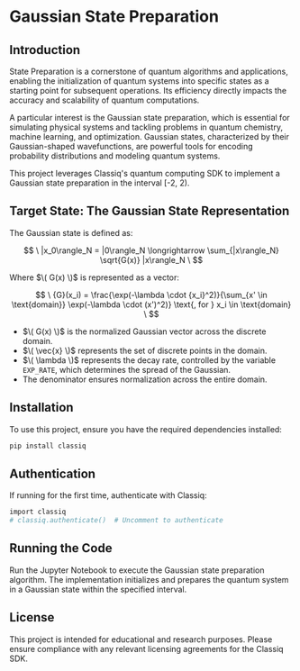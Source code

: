 # Gaussian State Preparation

## Introduction
State Preparation is a cornerstone of quantum algorithms and applications, enabling the initialization of quantum systems into specific states as a starting point for subsequent operations. Its efficiency directly impacts the accuracy and scalability of quantum computations.

A particular interest is the Gaussian state preparation, which is essential for simulating physical systems and tackling problems in quantum chemistry, machine learning, and optimization. Gaussian states, characterized by their Gaussian-shaped wavefunctions, are powerful tools for encoding probability distributions and modeling quantum systems.

This project leverages Classiq's quantum computing SDK to implement a Gaussian state preparation in the interval [-2, 2).

## Target State: The Gaussian State Representation
The Gaussian state is defined as:

$$
\
|x_0\rangle_N = |0\rangle_N \longrightarrow \sum_{|x\rangle_N} \sqrt{G(x)} |x\rangle_N
\
$$

Where $\( G(x) \)$ is represented as a vector:

$$
\
{G}(x_i) = \frac{\exp(-\lambda \cdot {x_i}^2)}{\sum_{x' \in \text{domain}} \exp(-\lambda \cdot (x')^2)} \text{, for } x_i \in \text{domain}
\
$$

- $\( G(x) \)$ is the normalized Gaussian vector across the discrete domain.  
- $\( \vec{x} \)$ represents the set of discrete points in the domain.  
- $\( \lambda \)$ represents the decay rate, controlled by the variable `EXP_RATE`, which determines the spread of the Gaussian.
- The denominator ensures normalization across the entire domain.

## Installation
To use this project, ensure you have the required dependencies installed:

```sh
pip install classiq
```


## Authentication

If running for the first time, authenticate with Classiq:

```sh
import classiq
# classiq.authenticate()  # Uncomment to authenticate
```

## Running the Code

Run the Jupyter Notebook to execute the Gaussian state preparation algorithm. The implementation initializes and prepares the quantum system in a Gaussian state within the specified interval.

## License

This project is intended for educational and research purposes. Please ensure compliance with any relevant licensing agreements for the Classiq SDK.

